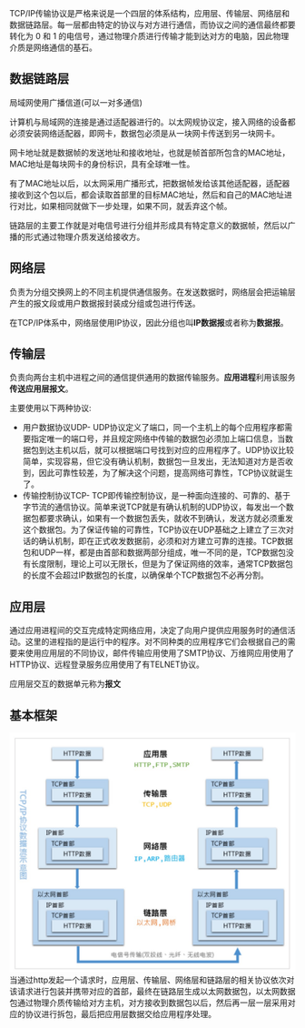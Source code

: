 TCP/IP传输协议是严格来说是一个四层的体系结构，应用层、传输层、网络层和数据链路层。每一层都由特定的协议与对方进行通信，而协议之间的通信最终都要转化为 0 和 1 的电信号，通过物理介质进行传输才能到达对方的电脑，因此物理介质是网络通信的基石。

## 数据链路层
局域网使用广播信道(可以一对多通信)

计算机与局域网的连接是通过适配器进行的。以太网规协议定，接入网络的设备都必须安装网络适配器，即网卡，数据包必须是从一块网卡传送到另一块网卡。

网卡地址就是数据帧的发送地址和接收地址，也就是帧首部所包含的MAC地址，MAC地址是每块网卡的身份标识，具有全球唯一性。

有了MAC地址以后，以太网采用广播形式，把数据帧发给该其他适配器，适配器接收到这个包以后，都会读取首部里的目标MAC地址，然后和自己的MAC地址进行对比，如果相同就做下一步处理，如果不同，就丢弃这个帧。

链路层的主要工作就是对电信号进行分组并形成具有特定意义的数据帧，然后以广播的形式通过物理介质发送给接收方。

## 网络层
负责为分组交换网上的不同主机提供通信服务。在发送数据时，网络层会把运输层产生的报文段或用户数据报封装成分组或包进行传送。

在TCP/IP体系中，网络层使用IP协议，因此分组也叫**IP数据报**或者称为**数据报**。

## 传输层
负责向两台主机中进程之间的通信提供通用的数据传输服务。**应用进程**利用该服务**传送应用层报文**。

主要使用以下两种协议:
* 用户数据协议UDP- UDP协议定义了端口，同一个主机上的每个应用程序都需要指定唯一的端口号，并且规定网络中传输的数据包必须加上端口信息，当数据包到达主机以后，就可以根据端口号找到对应的应用程序了。UDP协议比较简单，实现容易，但它没有确认机制，数据包一旦发出，无法知道对方是否收到，因此可靠性较差，为了解决这个问题，提高网络可靠性，TCP协议就诞生了。
* 传输控制协议TCP- TCP即传输控制协议，是一种面向连接的、可靠的、基于字节流的通信协议。简单来说TCP就是有确认机制的UDP协议，每发出一个数据包都要求确认，如果有一个数据包丢失，就收不到确认，发送方就必须重发这个数据包。为了保证传输的可靠性，TCP协议在UDP基础之上建立了三次对话的确认机制，即在正式收发数据前，必须和对方建立可靠的连接。TCP数据包和UDP一样，都是由首部和数据两部分组成，唯一不同的是，TCP数据包没有长度限制，理论上可以无限长，但是为了保证网络的效率，通常TCP数据包的长度不会超过IP数据包的长度，以确保单个TCP数据包不必再分割。

## 应用层
通过应用进程间的交互完成特定网络应用，决定了向用户提供应用服务时的通信活动。这里的进程指的是运行中的程序。对不同种类的应用程序它们会根据自己的需要来使用应用层的不同协议，邮件传输应用使用了SMTP协议、万维网应用使用了HTTP协议、远程登录服务应用使用了有TELNET协议。

应用层交互的数据单元称为**报文**

## 基本框架
![](https://github.com/wangyuanfen/study-notes/blob/master/image/1567220295773.jpg?raw=true)
当通过http发起一个请求时，应用层、传输层、网络层和链路层的相关协议依次对该请求进行包装并携带对应的首部，最终在链路层生成以太网数据包，以太网数据包通过物理介质传输给对方主机，对方接收到数据包以后，然后再一层一层采用对应的协议进行拆包，最后把应用层数据交给应用程序处理。
